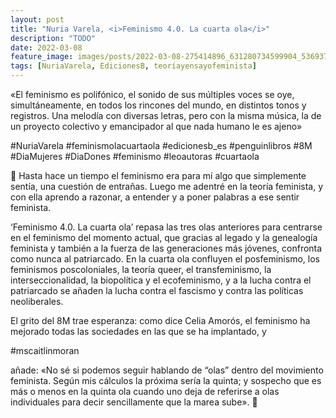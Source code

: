 ```yaml
---
layout: post
title: "Nuria Varela, <i>Feminismo 4.0. La cuarta ola</i>"
description: "TODO"
date: 2022-03-08
feature_image: images/posts/2022-03-08-275414896_631280734599904_5369370307730560843_n_17932913048060988.webp
tags: [NuriaVarela, EdicionesB, teoríayensayofeminista]
---
```


«El feminismo es polifónico, el sonido de sus múltiples voces se oye, simultáneamente, en todos los rincones del mundo, en distintos tonos y registros. Una melodía con diversas letras, pero con la misma música, la de un proyecto colectivo y emancipador al que nada humano le es ajeno»
<!--more-->

#NuriaVarela #feminismolacuartaola #edicionesb_es #penguinlibros #8M #DiaMujeres #DiaDones #feminismo #leoautoras #cuartaola

🌊 Hasta hace un tiempo el feminismo era para mí algo que simplemente sentía, una cuestión de entrañas. Luego me adentré en la teoría feminista, y con ella aprendo a razonar, a entender y a poner palabras a ese sentir feminista. 

‘Feminismo 4.0. La cuarta ola’ repasa las tres olas anteriores para centrarse en el feminismo del momento actual, que gracias al legado y la genealogía feminista y también a la fuerza de las generaciones más jóvenes, confronta como nunca al patriarcado. En la cuarta ola confluyen el posfeminismo, los feminismos poscoloniales, la teoría queer, el transfeminismo, la interseccionalidad, la biopolítica y el ecofeminismo, y a la lucha contra el patriarcado se añaden la lucha contra el fascismo y contra las políticas neoliberales.

El grito del 8M trae esperanza: como dice Celia Amorós, el feminismo ha mejorado todas las sociedades en las que se ha implantado, y

 #mscaitlinmoran

 añade: «No sé si podemos seguir hablando de “olas” dentro del movimiento feminista. Según mis cálculos la próxima sería la quinta; y sospecho que es más o menos en la quinta ola cuando uno deja de referirse a olas individuales para decir sencillamente que la marea sube». 🌊
